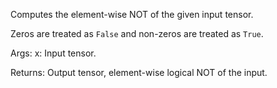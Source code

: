 Computes the element-wise NOT of the given input tensor.

Zeros are treated as `False` and non-zeros are treated as `True`.

Args:
    x: Input tensor.

Returns:
    Output tensor, element-wise logical NOT of the input.
